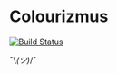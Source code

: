 # Colourizmus

[![Build Status](https://travis-ci.org/simo-andreev/Colourizmus.svg?branch=master)](https://travis-ci.org/simo-andreev/Colourizmus)

¯\\_(ツ)_/¯
